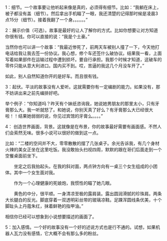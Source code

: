 
1：细节。一个故事要让他听起来像是真的，必须得有细节。比如：“我躺在床上，被子都没有盖（细节）。然后拿出手机瞄了一眼，我还清楚的记得那时候是凌晨3点15分（细节）。接着我翻了一个身。。。。。。”


2：展示价值（可选）。故事是最好的让人了解你的方式。比如你想要让对方知道你很有钱。你可以直接的说：“我是个土豪。”

当然你也可以讲一个故事：“我最近惨死了，前两天车被别人撞了一下，今天他打电话给我让我去签一份协议。我心想，修个车还签什么破协议。结果我一看，上面写着如果部件在运输过程中遭到损坏。要自行承担。我那个时候才知道，这破车的零件只能从意大利进口。国内买不到。哎，苦逼的我这几个月没车开了。”


如此，别人自然知道你开的是好车。而且很有钱。


3：起伏。平淡的故事没有人爱听。这就需要你有一定编剧的能力。如果没有，那不妨讲出来之前先编排好吧。

举个例子：“你知道吗？昨天有个妹纸咨询我，她说她男朋友的那里太小，只有牙膏那么大。我一听就怒了。和她说，你别天真了好么？有牙膏那么大已经很大啦！！结果她弱弱的说，你见过宾馆的牙膏么。。。。”



4： 创造世界画面，背景。这就像是在布景，你的故事最好需要有画面感。不然人们会索然无味。很多小说可以很好的做到这一点。

比如：“二楼的空间并不大，零零散散的摆了几张桌子。余光告诉我，有几个身材火辣的美女正坐在这里吃饭。我没敢抬头扫视四周，默默的跟在哥们后面走到一个空餐桌面前坐下。

　　坐定之后我抬起头。在我的斜对面，两点钟方向有一桌三个女生组成的小团体。其中一个女生面对我。

　　作为一个心理健康的死娘炮，我惯性的瞄了她几眼。

　　黄色的中分，很平顺。一身清凉至极的露肩装。露出圆润滑腻的珍珠肩。两条大长腿白的反光。脚底穿着一双透明彩丝带的玻璃凉鞋。足踝浑圆线条优美，十个脚趾头上丹蔻朱红，抹着鲜艳的指甲油。”



相信你已经可以想象到小说想要描述的画面了。



5：加入感情。一个好的故事没有一个好的述说方式也是行不通的。试想，如果机器人瓦力没有感情，它大概不会有那么多的粉丝。
